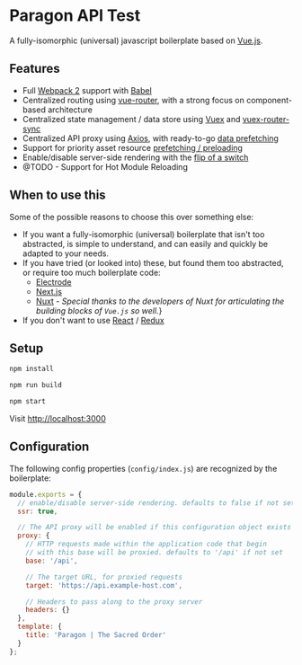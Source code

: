 # Paragon API Test

A fully-isomorphic (universal) javascript boilerplate based on [Vue.js](https://vuejs.org/).

## Features

- Full [Webpack 2](https://webpack.js.org/) support with [Babel](https://babeljs.io/)
- Centralized routing using [vue-router](https://github.com/vuejs/vue-router), with a strong focus on component-based architecture
- Centralized state management / data store using [Vuex](https://github.com/vuejs/vuex) and [vuex-router-sync](https://github.com/vuejs/vuex-router-sync)
- Centralized API proxy using [Axios](https://github.com/vuejs/vuex), with ready-to-go [data prefetching](https://ssr.vuejs.org/en/data.html)
- Support for priority asset resource [prefetching / preloading](https://www.keycdn.com/blog/resource-hints/)
- Enable/disable server-side rendering with the [flip of a switch](#configuration)
- @TODO - Support for Hot Module Reloading

## When to use this

Some of the possible reasons to choose this over something else:

- If you want a fully-isomorphic (universal) boilerplate that isn't too abstracted, is simple to understand, and can
  easily and quickly be adapted to your needs.
- If you have tried (or looked into) these, but found them too abstracted, or require too much boilerplate code:
    - [Electrode](http://www.electrode.io/)
    - [Next.js](https://zeit.co/blog/next2)
    - [Nuxt](https://nuxtjs.org/) _- Special thanks to the developers of Nuxt for articulating the building blocks of `Vue.js` so well._}
- If you don't want to use [React](https://facebook.github.io/react/) / [Redux](https://facebook.github.io/react/)

## Setup

```bash
npm install
```

```bash
npm run build
```

```bash
npm start
```

Visit [http://localhost:3000](http://localhost:3000)

## Configuration

The following config properties (`config/index.js`) are recognized by the boilerplate:

```js
module.exports = {
  // enable/disable server-side rendering. defaults to false if not set
  ssr: true,

  // The API proxy will be enabled if this configuration object exists
  proxy: {
    // HTTP requests made within the application code that begin
    // with this base will be proxied. defaults to '/api' if not set
    base: '/api',

    // The target URL, for proxied requests
    target: 'https://api.example-host.com',

    // Headers to pass along to the proxy server
    headers: {}
  },
  template: {
    title: 'Paragon | The Sacred Order'
  }
};
```
